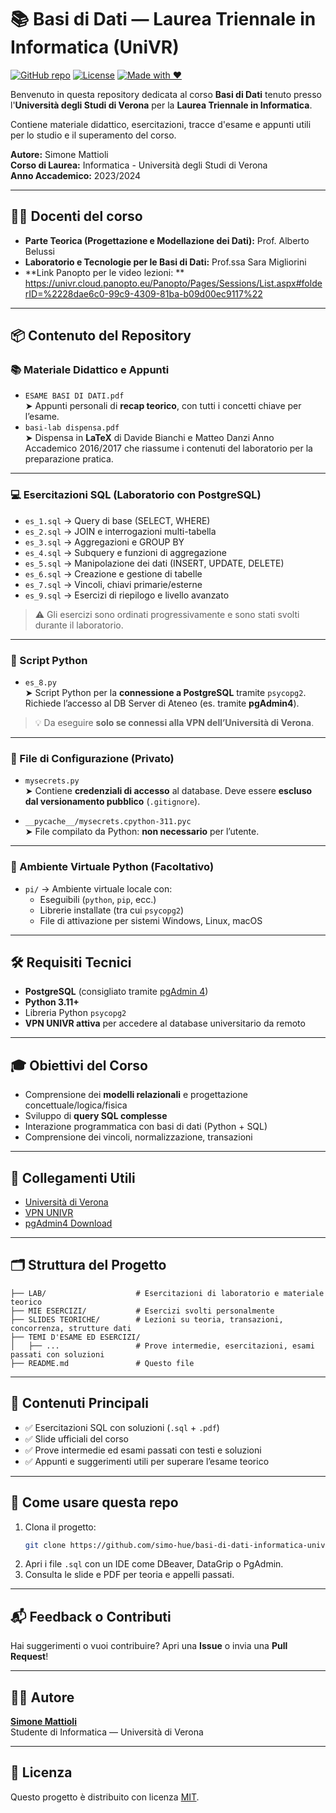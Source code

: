 # 📚 Basi di Dati — Laurea Triennale in Informatica (UniVR)

[![GitHub repo](https://img.shields.io/badge/GitHub-simo--hue-blue?logo=github)](https://github.com/simo-hue)
[![License](https://img.shields.io/badge/license-MIT-green)](LICENSE)
[![Made with ❤️](https://img.shields.io/badge/Made%20with-❤️-ff69b4)](https://github.com/simo-hue)

Benvenuto in questa repository dedicata al corso **Basi di Dati** tenuto presso l'**Università degli Studi di Verona** per la **Laurea Triennale in Informatica**.

Contiene materiale didattico, esercitazioni, tracce d'esame e appunti utili per lo studio e il superamento del corso.

**Autore:** Simone Mattioli  
**Corso di Laurea:** Informatica - Università degli Studi di Verona  
**Anno Accademico:** 2023/2024

---

## 👨‍🏫 Docenti del corso

- **Parte Teorica (Progettazione e Modellazione dei Dati):** Prof. Alberto Belussi  
- **Laboratorio e Tecnologie per le Basi di Dati:** Prof.ssa Sara Migliorini
- **Link Panopto per le video lezioni: ** https://univr.cloud.panopto.eu/Panopto/Pages/Sessions/List.aspx#folderID=%2228dae6c0-99c9-4309-81ba-b09d00ec9117%22

---
## 📦 Contenuto del Repository

### 📚 Materiale Didattico e Appunti

- `ESAME BASI DI DATI.pdf`  
  ➤ Appunti personali di **recap teorico**, con tutti i concetti chiave per l’esame.  
- `basi-lab dispensa.pdf`  
  ➤ Dispensa in **LaTeX** di Davide Bianchi e Matteo Danzi Anno Accademico 2016/2017 che riassume i contenuti del laboratorio per la preparazione pratica.

---

### 💻 Esercitazioni SQL (Laboratorio con PostgreSQL)

- `es_1.sql` → Query di base (SELECT, WHERE)
- `es_2.sql` → JOIN e interrogazioni multi-tabella
- `es_3.sql` → Aggregazioni e GROUP BY
- `es_4.sql` → Subquery e funzioni di aggregazione
- `es_5.sql` → Manipolazione dei dati (INSERT, UPDATE, DELETE)
- `es_6.sql` → Creazione e gestione di tabelle
- `es_7.sql` → Vincoli, chiavi primarie/esterne
- `es_9.sql` → Esercizi di riepilogo e livello avanzato

> ⚠️ Gli esercizi sono ordinati progressivamente e sono stati svolti durante il laboratorio.

---

### 🐍 Script Python

- `es_8.py`  
  ➤ Script Python per la **connessione a PostgreSQL** tramite `psycopg2`.  
  Richiede l’accesso al DB Server di Ateneo (es. tramite **pgAdmin4**).

> 💡 Da eseguire **solo se connessi alla VPN dell’Università di Verona**.

---

### 🔐 File di Configurazione (Privato)

- `mysecrets.py`  
  ➤ Contiene **credenziali di accesso** al database. Deve essere **escluso dal versionamento pubblico** (`.gitignore`).

- `__pycache__/mysecrets.cpython-311.pyc`  
  ➤ File compilato da Python: **non necessario** per l’utente.

---

### 🧪 Ambiente Virtuale Python (Facoltativo)

- `pi/` → Ambiente virtuale locale con:
  - Eseguibili (`python`, `pip`, ecc.)
  - Librerie installate (tra cui `psycopg2`)
  - File di attivazione per sistemi Windows, Linux, macOS

---

## 🛠 Requisiti Tecnici

- **PostgreSQL** (consigliato tramite [pgAdmin 4](https://www.pgadmin.org/))
- **Python 3.11+**
- Libreria Python `psycopg2`
- **VPN UNIVR attiva** per accedere al database universitario da remoto

---

## 🎓 Obiettivi del Corso

- Comprensione dei **modelli relazionali** e progettazione concettuale/logica/fisica
- Sviluppo di **query SQL complesse**
- Interazione programmatica con basi di dati (Python + SQL)
- Comprensione dei vincoli, normalizzazione, transazioni

---

## 🔗 Collegamenti Utili

- [Università di Verona](https://www.univr.it)
- [VPN UNIVR](https://www.univr.it/it/servizi/connessione-remota-vpn)
- [pgAdmin4 Download](https://www.pgadmin.org/download/)

---
## 🗂️ Struttura del Progetto

```
├── LAB/                    # Esercitazioni di laboratorio e materiale teorico
├── MIE ESERCIZI/           # Esercizi svolti personalmente
├── SLIDES TEORICHE/        # Lezioni su teoria, transazioni, concorrenza, strutture dati
├── TEMI D'ESAME ED ESERCIZI/
│   ├── ...                 # Prove intermedie, esercitazioni, esami passati con soluzioni
├── README.md               # Questo file
```

---

## 📌 Contenuti Principali

- ✅ Esercitazioni SQL con soluzioni (`.sql` + `.pdf`)
- ✅ Slide ufficiali del corso
- ✅ Prove intermedie ed esami passati con testi e soluzioni
- ✅ Appunti e suggerimenti utili per superare l’esame teorico

---

## 🧠 Come usare questa repo

1. Clona il progetto:
   ```bash
   git clone https://github.com/simo-hue/basi-di-dati-informatica-univr.git
   ```
2. Apri i file `.sql` con un IDE come DBeaver, DataGrip o PgAdmin.
3. Consulta le slide e PDF per teoria e appelli passati.

---

## 📬 Feedback o Contributi

Hai suggerimenti o vuoi contribuire? Apri una **Issue** o invia una **Pull Request**!

---

## 👨‍💻 Autore

**[Simone Mattioli](https://github.com/simo-hue)**  
Studente di Informatica — Università di Verona

---

## 📄 Licenza

Questo progetto è distribuito con licenza [MIT](LICENSE).